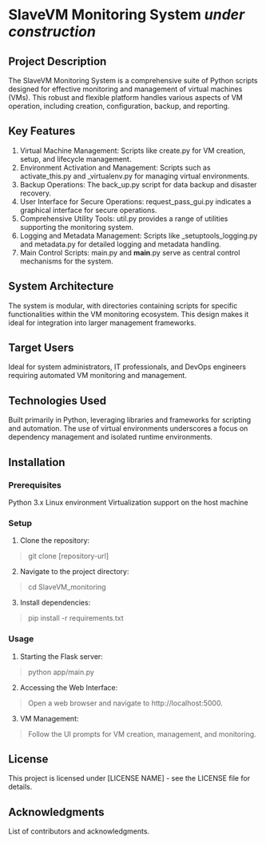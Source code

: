 # SlaveVM Monitoring System *under construction*
## Project Description
The SlaveVM Monitoring System is a comprehensive suite of Python scripts designed for effective monitoring and management of virtual machines (VMs). This robust and flexible platform handles various aspects of VM operation, including creation, configuration, backup, and reporting.

## Key Features
1. Virtual Machine Management: Scripts like create.py for VM creation, setup, and lifecycle management.
2. Environment Activation and Management: Scripts such as activate_this.py and _virtualenv.py for managing virtual environments.
3. Backup Operations: The back_up.py script for data backup and disaster recovery.
4. User Interface for Secure Operations: request_pass_gui.py indicates a graphical interface for secure operations.
5. Comprehensive Utility Tools: util.py provides a range of utilities supporting the monitoring system.
6. Logging and Metadata Management: Scripts like _setuptools_logging.py and metadata.py for detailed logging and metadata handling.
7. Main Control Scripts: main.py and __main__.py serve as central control mechanisms for the system.
## System Architecture
The system is modular, with directories containing scripts for specific functionalities within the VM monitoring ecosystem. This design makes it ideal for integration into larger management frameworks.

## Target Users
Ideal for system administrators, IT professionals, and DevOps engineers requiring automated VM monitoring and management.

## Technologies Used
Built primarily in Python, leveraging libraries and frameworks for scripting and automation. The use of virtual environments underscores a focus on dependency management and isolated runtime environments.

## Installation
### Prerequisites
Python 3.x
Linux environment
Virtualization support on the host machine
### Setup
1. Clone the repository:
> git clone [repository-url]
2. Navigate to the project directory:
> cd SlaveVM_monitoring
3. Install dependencies:
> pip install -r requirements.txt
### Usage
1. Starting the Flask server:
> python app/main.py
2. Accessing the Web Interface:
> Open a web browser and navigate to http://localhost:5000.
3. VM Management:
> Follow the UI prompts for VM creation, management, and monitoring.

## License
This project is licensed under [LICENSE NAME] - see the LICENSE file for details.

## Acknowledgments
List of contributors and acknowledgments.
